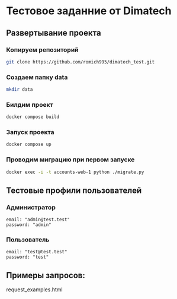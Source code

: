 # Тестовое заданние от Dimatech

## Развертывание проекта

### Копируем репозиторий
```bash
git clone https://github.com/romich995/dimatech_test.git
```

### Создаем папку data
```bash
mkdir data
```

### Билдим проект
```bash
docker compose build
```

### Запуск проекта 
```bash
docker compose up
```

### Проводим миграцию при первом запуске
```bash
docker exec -i -t accounts-web-1 python ./migrate.py
```

## Тестовые профили пользователей

### Администратор

```shell
email: "admin@test.test"
password: "admin"
```


### Пользователь

```shell
email: "test@test.test"
password: "test"
```

## Примеры запросов:

request_examples.html


